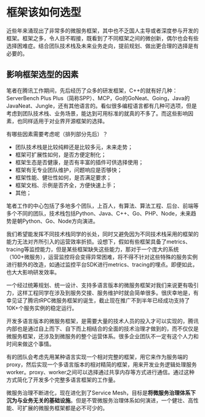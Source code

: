# 框架该如何选型

近些年来涌现出了非常多的微服务框架，其中也不乏国人主导或者深度参与开发的框架。框架之多，令人目不暇接，既看到了不同框架之间的微创新，偶尔也会有些选择困难症。结合团队技术栈及未来业务走向，提前规划、做出更合理的选择是有必要的。

## 影响框架选型的因素

笔者在腾讯工作期间，先后经历了众多的研发框架，C++的就有好几种：ServerBench Plus Plus（简称SPP）、MCP，Go的GoNeat、Going，Java的JavaNeat、Jungle，还有其他语言的。看似很多编程语言都有几种可选项，但是考虑到团队技术栈、业务场景，能达到可用标准的就真的不多了。而这些影响因素，也同样适用于对业界开源框架的选择。

有哪些因素需要考虑呢（排列部分先后）？

* 团队技术栈是比较纯粹还是比较多元，未来走势；
* 框架可扩展性如何，是否方便定制化；
* 框架生态是否健康，是否有丰富的插件可供选择使用；
* 框架有无专业团队维护，问题响应是否够快；
* 框架性能、健壮性如何，是否满足要求；
* 框架文档、示例是否齐全，方便快速上手；
* 其他；

笔者工作的中心包括了多地多个团队，上百人，有算法、算法工程、后台、前端等多个不同的团队，技术栈包括Python、Java、C++、Go、PHP、Node，未来趋势是朝Python、Go、Node方向演进。

我们希望能发挥不同技术栈同学的长处，同时又避免因为不同技术栈采用的框架的能力无法对齐所引入的运营效率折损。设想下，假如有些框架具备了metrics、tracing等监控能力，但是某些框架缺失这些能力，那对于一个庞大的系统（100+微服务），运营监控将会变得异常困难，将不得不针对这些特殊的服务实例进行额外的改造，如通过监控平台SDK进行metrics、tracing的埋点。即便如此，也大大影响研发效率。

一个经过统筹规划、统一设计、支持多语言版本的微服务框架对我们来说更有吸引力，这样工程同学在涉及到服务交接、服务维护时就会简单很多。很庆幸地是，有幸见证了腾讯tRPC微服务框架的诞生，截止现在推广不到半年已经成功支持了10K+个服务实例的稳定运行。

开发多语言版本的微服务框架，是需要大量的技术人员的投入才可以实现的，腾讯内部也是通过自上而下、自下而上相结合的全面的技术治理才做到的，而不仅仅是微服务框架，还涉及到微服务的整个运营体系。很多企业团队不一定有这个人力和时间来做这个事情。

有的团队会考虑先用某种语言实现一个相对完整的框架，用它来作为服务端的proxy，然后实现一个多语言版本的相对精简的框架，用来开发业务逻辑处理服务worker。proxy、worker之间可以选择通过共享内存等方式进行通信。通过这种方式简化了开发多个完整多语言框架的工作量。

微服务治理不断进化，现在进化到了Service Mesh，目标是**将微服务治理体系下沉为与业务无关的基础设施**。但是不管微服务治理体系如何演进，一个健壮、高性能、可扩展的微服务框架都是必不可少的。

